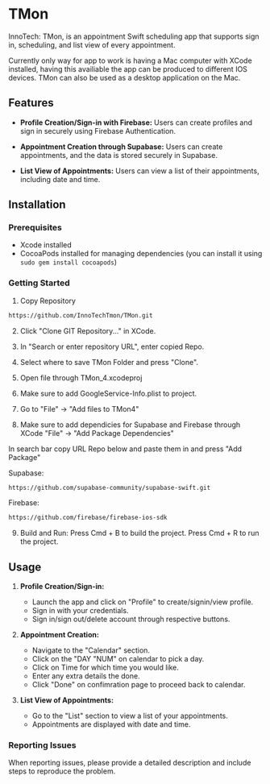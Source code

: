 # TMon
InnoTech: TMon, is an appointment Swift scheduling app that supports sign in, scheduling, and list view of every appointment.

Currently only way for app to work is having a Mac computer with XCode installed, having this availiable the app can be produced to different IOS devices. TMon can also be used as a desktop application on the Mac. 

## Features
- **Profile Creation/Sign-in with Firebase:** Users can create profiles and sign in securely using Firebase Authentication.

- **Appointment Creation through Supabase:** Users can create appointments, and the data is stored securely in Supabase.

- **List View of Appointments:** Users can view a list of their appointments, including date and time.

## Installation 

### Prerequisites 
- Xcode installed
- CocoaPods installed for managing dependencies (you can install it using `sudo gem install cocoapods`)

### Getting Started
1. Copy Repository 
``` bash
https://github.com/InnoTechTmon/TMon.git
```
2. Click "Clone GIT Repository..." in XCode. 
   
3. In "Search or enter repository URL", enter copied Repo.

4. Select where to save TMon Folder and press "Clone".

5. Open file through TMon_4.xcodeproj

6. Make sure to add GoogleService-Info.plist to project.

7. Go to "File" -> "Add files to TMon4" 

8. Make sure to add dependicies for Supabase and Firebase through XCode "File" -> "Add Package Dependencies" 

In search bar copy URL Repo below and paste them in and press "Add Package"

   Supabase:
   ``` bash
   https://github.com/supabase-community/supabase-swift.git
   ```
   
   Firebase:
   ``` bash
   https://github.com/firebase/firebase-ios-sdk
   ```
      
9. Build and Run:
Press Cmd + B to build the project.
Press Cmd + R to run the project.


## Usage

1. **Profile Creation/Sign-in:**
    - Launch the app and click on "Profile" to create/signin/view profile.
    - Sign in with your credentials.
    - Sign in/sign out/delete account through respective buttons. 

2. **Appointment Creation:**
    - Navigate to the "Calendar" section.
    - Click on the "DAY "NUM" on calendar to pick a day.
    - Click on Time for which time you would like. 
    - Enter any extra details the done.
    - Click "Done" on confimration page to proceed back to calendar. 

3. **List View of Appointments:**
    - Go to the "List" section to view a list of your appointments.
    - Appointments are displayed with date and time.
  
### Reporting Issues

When reporting issues, please provide a detailed description and include steps to reproduce the problem.


